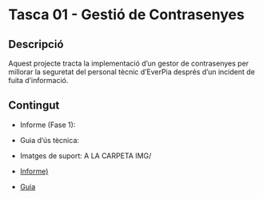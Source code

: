   
# Tasca 01 - Gestió de Contrasenyes

## Descripció
Aquest projecte tracta la implementació d’un gestor de contrasenyes per millorar la seguretat del personal tècnic d’EverPia després d’un incident de fuita d’informació.

## Contingut
- Informe (Fase 1):
- Guia d’ús tècnica:
- Imatges de suport: A LA CARPETA IMG/

- [Informe)](informe/informe.md)
- [Guia](guia/guia.md)
